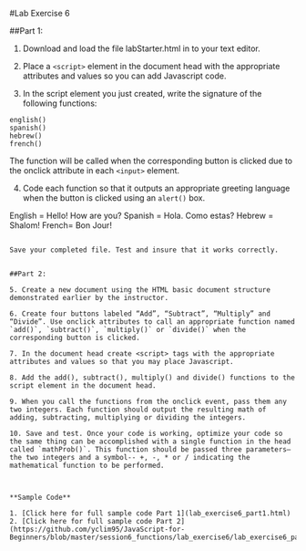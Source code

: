 #Lab Exercise 6

##Part 1:
1. Download and load the file labStarter.html in to your text editor.

2. Place a `<script>` element in the document head with the appropriate attributes and values so you can add Javascript code.

3. In the script element you just created, write the signature of the following functions:


```
english()
spanish()
hebrew()
french()
```

The function will be called when the corresponding button is clicked due to the onclick attribute in each `<input>` element.

4. Code each function so that it outputs an appropriate greeting language when the button is clicked using an `alert()` box.

English = Hello! How are you?
Spanish = Hola. Como estas?
Hebrew = Shalom!
French= Bon Jour!
```

Save your completed file. Test and insure that it works correctly.


##Part 2:

5. Create a new document using the HTML basic document structure demonstrated earlier by the instructor.

6. Create four buttons labeled “Add”, “Subtract”, “Multiply” and “Divide”. Use onclick attributes to call an appropriate function named `add()`, `subtract()`, `multiply()` or `divide()` when the corresponding button is clicked.

7. In the document head create <script> tags with the appropriate attributes and values so that you may place Javascript.

8. Add the add(), subtract(), multiply() and divide() functions to the script element in the document head.

9. When you call the functions from the onclick event, pass them any two integers. Each function should output the resulting math of adding, subtracting, multiplying or dividing the integers.

10. Save and test. Once your code is working, optimize your code so the same thing can be accomplished with a single function in the head called `mathProb()`. This function should be passed three parameters—the two integers and a symbol-- +, -, * or / indicating the mathematical function to be performed.



**Sample Code**

1. [Click here for full sample code Part 1](lab_exercise6_part1.html)
2. [Click here for full sample code Part 2](https://github.com/yclim95/JavaScript-for-Beginners/blob/master/session6_functions/lab_exercise6/lab_exercise6_part2.html)